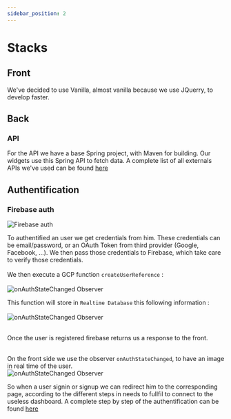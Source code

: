```yaml
---
sidebar_position: 2
---
```


# Stacks

## Front

We've decided to use Vanilla, almost vanilla because we use JQuerry, to develop faster.


## Back

### API

For the API we have a base Spring project, with Maven for building.
Our widgets use this Spring API to fetch data.
A complete list of all externals APIs we've used can be found [here](https://docs.dashless.musubi.dev/docs/How_to-Dev/ressources)

## Authentification

### Firebase auth

![Firebase auth](https://miro.medium.com/max/1200/0*yEoRjmyk4dOuidmF)

To authentified an user we get credentials from him. These credentials can be email/password, or an OAuth Token from third provider (Google, Facebook, ...). We then pass those credentials to Firebase, which take care to verify those credentials. <br/> <br/>
We then execute a GCP function `createUserReference` : <br/> <br/>
![onAuthStateChanged Observer](/Register/FunctionCreateUser.png)

This function will store in `Realtime Database` this following information :<br/> <br/>
![onAuthStateChanged Observer](/Register/store.png)

<br/>
Once the user is registered firebase returns us a response to the front.<br/> <br/>

On the front side we use the observer `onAuthStateChanged`, to have an image in real time of the user. <br/>
![onAuthStateChanged Observer](/Dashboard/isConnected.png)

So when a user signin or signup we can redirect him to the corresponding page, according to the different steps in needs to fullfil to connect to the useless dashboard.
A complete step by step of the authentification can be found [here](https://docs.dashless.musubi.dev/docs/User-guide/Register)